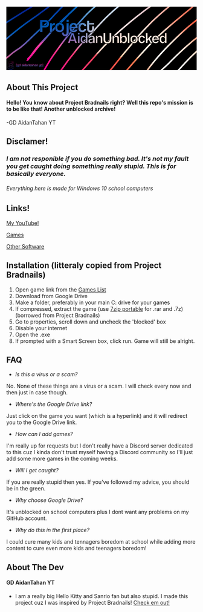 [![](LeEpicHeader.png?raw=true)](https://github.com/HelloKittyFan64/Project-AidanUnblocked/blob/main/README.md)


## About This Project
#### Hello! You know about Project Bradnails right? Well this repo's mission is to be like that! Another unblocked archive!

-GD AidanTahan YT

## Disclamer!
### *I am not responible if you do something bad. It's not my fault you get caught doing something really stupid. This is for basically everyone.*
###### Everything here is made for Windows 10 school computers

## Links!

[My YouTube!](https://www.youtube.com/@gdaidantahanyt/xregexp)

[Games](https://github.com/HelloKittyFan64/Project-AidanUnblocked/blob/main/Games.md)

[Other Software](https://github.com/HelloKittyFan64/Project-AidanUnblocked/blob/main/other%20software.md)

## Installation (litteraly copied from Project Bradnails)
1. Open game link from the [Games List](https://github.com/HelloKittyFan64/Project-AidanUnblocked/blob/main/Games.md)
2. Download from Google Drive
3. Make a folder, preferably in your main C: drive for your games
4. If compressed, extract the game (use [7zip portable](https://drive.google.com/file/d/1by7I72v0vP8VvdlOQaE5SnwC3zSoam6z/view) for .rar and .7z) (borrowed from Project Bradnails)
5. Go to properties, scroll down and uncheck the 'blocked' box
6. Disable your internet
7. Open the .exe
8. If prompted with a Smart Screen box, click run. Game will still be alright.

## FAQ
- *Is this a virus or a scam?*

No. None of these things are a virus or a scam. I will check every now and then just in case though.

- *Where's the Google Drive link?*

Just click on the game you want (which is a hyperlink) and it will redirect you to the Google Drive link.

- *How can I add games?*

I'm really up for requests but I don't really have a Discord server dedicated to this cuz I kinda don't trust myself having a Discord community so I'll just add some more games in the coming weeks.

- *Will I get caught?*

If you are really stupid then yes. If you've followed my advice, you should be in the green.

- *Why choose Google Drive?*

It's unblocked on school computers plus I dont want any problems on my GitHub account.

- *Why do this in the first place?*

I could cure many kids and tennagers boredom at school while adding more content to cure even more kids and teenagers boredom!



## About The Dev
#### GD AidanTahan YT
- I am a really big Hello Kitty and Sanrio fan but also stupid. I made this project cuz I was inspired by Project Bradnails! [Check em out!](https://github.com/Project-Bradnails/Bradnails/blob/main/README.md)
